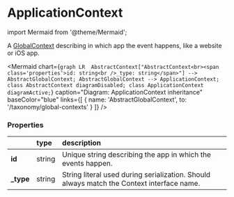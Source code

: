 # ApplicationContext

import Mermaid from '@theme/Mermaid';

A [GlobalContext](/taxonomy/reference/global-contexts/overview.md) describing in which app the event happens, like a website or iOS app.

<Mermaid chart={`
	graph LR 
        AbstractContext["AbstractContext<br><span class='properties'>id: string<br />_type: string</span>"] --> AbstractGlobalContext;
        AbstractGlobalContext --> ApplicationContext;
    class AbstractContext diagramDisabled;
    class ApplicationContext diagramActive;
`} 
  caption="Diagram: ApplicationContext inheritance" 
  baseColor="blue" 
  links={[
        { name: 'AbstractGlobalContext', to: '/taxonomy/global-contexts' }
]}
/>

### Properties
|           | type        | description
| :--       | :--         | :--           
| **id**    | string      | Unique string describing the app in which the events happen.
| **_type** | string      | String literal used during serialization. Should always match the Context interface name.
